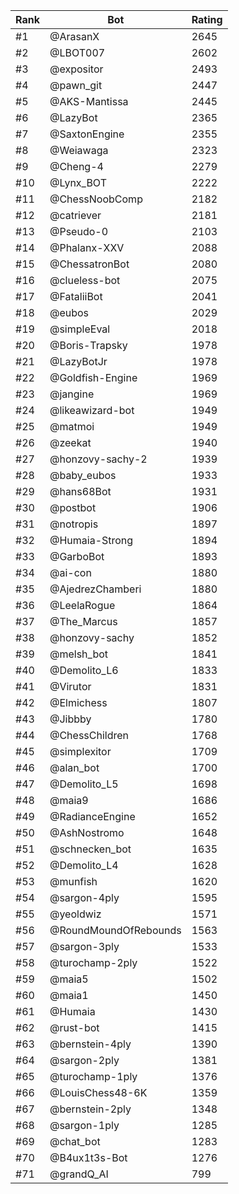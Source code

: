 Rank|Bot|Rating
---|---|---
#1|@ArasanX|2645
#2|@LBOT007|2602
#3|@expositor|2493
#4|@pawn_git|2447
#5|@AKS-Mantissa|2445
#6|@LazyBot|2365
#7|@SaxtonEngine|2355
#8|@Weiawaga|2323
#9|@Cheng-4|2279
#10|@Lynx_BOT|2222
#11|@ChessNoobComp|2182
#12|@catriever|2181
#13|@Pseudo-0|2103
#14|@Phalanx-XXV|2088
#15|@ChessatronBot|2080
#16|@clueless-bot|2075
#17|@FataliiBot|2041
#18|@eubos|2029
#19|@simpleEval|2018
#20|@Boris-Trapsky|1978
#21|@LazyBotJr|1978
#22|@Goldfish-Engine|1969
#23|@jangine|1969
#24|@likeawizard-bot|1949
#25|@matmoi|1949
#26|@zeekat|1940
#27|@honzovy-sachy-2|1939
#28|@baby_eubos|1933
#29|@hans68Bot|1931
#30|@postbot|1906
#31|@notropis|1897
#32|@Humaia-Strong|1894
#33|@GarboBot|1893
#34|@ai-con|1880
#35|@AjedrezChamberi|1880
#36|@LeelaRogue|1864
#37|@The_Marcus|1857
#38|@honzovy-sachy|1852
#39|@melsh_bot|1841
#40|@Demolito_L6|1833
#41|@Virutor|1831
#42|@Elmichess|1807
#43|@Jibbby|1780
#44|@ChessChildren|1768
#45|@simplexitor|1709
#46|@alan_bot|1700
#47|@Demolito_L5|1698
#48|@maia9|1686
#49|@RadianceEngine|1652
#50|@AshNostromo|1648
#51|@schnecken_bot|1635
#52|@Demolito_L4|1628
#53|@munfish|1620
#54|@sargon-4ply|1595
#55|@yeoldwiz|1571
#56|@RoundMoundOfRebounds|1563
#57|@sargon-3ply|1533
#58|@turochamp-2ply|1522
#59|@maia5|1502
#60|@maia1|1450
#61|@Humaia|1430
#62|@rust-bot|1415
#63|@bernstein-4ply|1390
#64|@sargon-2ply|1381
#65|@turochamp-1ply|1376
#66|@LouisChess48-6K|1359
#67|@bernstein-2ply|1348
#68|@sargon-1ply|1285
#69|@chat_bot|1283
#70|@B4ux1t3s-Bot|1276
#71|@grandQ_AI|799
